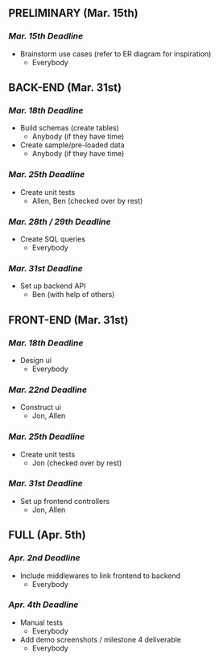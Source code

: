 ## **PRELIMINARY (Mar. 15th)**
### *Mar. 15th Deadline*
- Brainstorm use cases (refer to ER diagram for inspiration)
  - Everybody

## **BACK-END (Mar. 31st)**
### *Mar. 18th Deadline*
- Build schemas (create tables)
  - Anybody (if they have time)
- Create sample/pre-loaded data
  - Anybody (if they have time)

### *Mar. 25th Deadline*
- Create unit tests
  - Allen, Ben (checked over by rest)

### *Mar. 28th / 29th Deadline*
- Create SQL queries
  - Everybody
  
### *Mar. 31st Deadline*
- Set up backend API
  - Ben (with help of others)

## **FRONT-END (Mar. 31st)**
### *Mar. 18th Deadline*
- Design ui
  - Everybody

### *Mar. 22nd Deadline*
- Construct ui
  - Jon, Allen

### *Mar. 25th Deadline*
- Create unit tests
  - Jon (checked over by rest)

### *Mar. 31st Deadline*
- Set up frontend controllers
  - Jon, Allen


## **FULL (Apr. 5th)**
### *Apr. 2nd Deadline*
- Include middlewares to link frontend to backend
  - Everybody

### *Apr. 4th Deadline*
- Manual tests
  - Everybody
- Add demo screenshots / milestone 4 deliverable
  - Everybody
